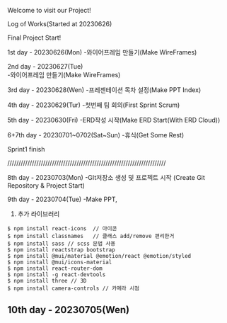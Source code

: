 Welcome to visit our Project!

Log of Works(Started at 20230626)

Final Project Start!

1st day - 20230626(Mon)
-와이어프레임 만들기(Make WireFrames)

2nd day - 20230627(Tue)            
-와이어프레임 만들기(Make WireFrames)

3rd day - 20230628(Wen)
-프레젠테이션 목차 설정(Make PPT Index)

4th day - 20230629(Tur)
-첫번째 팀 회의(First Sprint Scrum)

5th day - 20230630(Fri)
-ERD작성 시작(Make ERD Start(With ERD Cloud))

6+7th day - 20230701~0702(Sat~Sun)
-휴식(Get Some Rest)

Sprint1 finish

///////////////////////////////////////////////////////////////////////

8th day - 20230703(Mon)
-GIt저장소 생성 및 프로젝트 시작
(Create Git Repository & Project Start)

9th day - 20230704(Tue)
-Make PPT, 

1. 추가 라이브러리
```
$ npm install react-icons  // 아이콘
$ npm install classnames   // 클래스 add/remove 편리한거
$ npm install sass // scss 문법 사용
$ npm install reactstrap bootstrap
$ npm install @mui/material @emotion/react @emotion/styled
$ npm install @mui/icons-material
$ npm install react-router-dom
$ npm install -g react-devtools
$ npm install three // 3D
$ npm install camera-controls // 카메라 시점
```
10th day - 20230705(Wen)
-